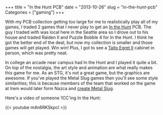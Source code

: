 +++
title = "In the Hunt PCB"
date = "2013-10-26"
slug = "in-the-hunt-pcb"
Categories = ["gaming"]
+++

With my PCB collection getting too large for me to realistically play all of my games, I traded 2
games that I never play to get an [In the Hunt](http://en.wikipedia.org/wiki/In_the_Hunt) PCB.  The
guy I traded with was local here in the Seattle area so I drove out to his house and traded
Raiden II and Puzzle Bobble 4 for In the Hunt.  I think he got the better end of the deal, but now
my collection is smaller and those games will get played.  Win win!  Plus, I got to see a
[Taito Egret II](http://wiki.arcadeotaku.com/w/Taito_Egret_II) cabinet in person, which was pretty
neat.

In college an arcade near campus had In the Hunt and I played it quite a bit.  On top of the
nostalgia, the art style and animation are what really makes this game for me.  As an STG, it's not
a great game, but the graphics are awesome.  If you've played the Metal Slug games then you'll see some
style similarities; this is because members of the team that worked on the game at Irem would later
form Nazca and [create Metal Slug](http://metalslug.wikia.com/wiki/The_origin_of_Metal_Slug).

Here's a video of someone 1CC'ing In the Hunt:

{{< youtube m4n6RKSkpcI  >}}
